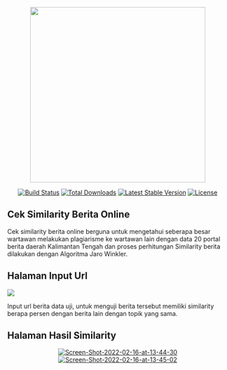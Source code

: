 <p align="center"><a href="https://laravel.com" target="_blank"><img src="https://raw.githubusercontent.com/laravel/art/master/logo-lockup/5%20SVG/2%20CMYK/1%20Full%20Color/laravel-logolockup-cmyk-red.svg" width="400"></a></p>

<p align="center">
<a href="https://travis-ci.org/laravel/framework"><img src="https://travis-ci.org/laravel/framework.svg" alt="Build Status"></a>
<a href="https://packagist.org/packages/laravel/framework"><img src="https://img.shields.io/packagist/dt/laravel/framework" alt="Total Downloads"></a>
<a href="https://packagist.org/packages/laravel/framework"><img src="https://img.shields.io/packagist/v/laravel/framework" alt="Latest Stable Version"></a>
<a href="https://packagist.org/packages/laravel/framework"><img src="https://img.shields.io/packagist/l/laravel/framework" alt="License"></a>
</p>

## Cek Similarity Berita Online

Cek similarity berita online berguna untuk mengetahui seberapa besar wartawan melakukan plagiarisme ke wartawan lain dengan data 20 portal berita daerah Kalimantan Tengah dan proses perhitungan Similarity berita dilakukan dengan Algoritma Jaro Winkler.

## Halaman Input Url

<img src="https://i.ibb.co/NCJZ2N3/screencapture-laravel-distance-test-2022-02-16-13-36-46.png">

Input url berita data uji, untuk menguji berita tersebut memiliki similarity berapa persen dengan berita lain dengan topik yang sama.

## Halaman Hasil Similarity

<p align="center"><a href="https://ibb.co/17wC82C"><img src="https://i.ibb.co/YPq5pj5/Screen-Shot-2022-02-16-at-13-44-30.png" alt="Screen-Shot-2022-02-16-at-13-44-30" border="0"></a><br><a href="https://ibb.co/fv5jyqV"><img src="https://i.ibb.co/cLH4ZkK/Screen-Shot-2022-02-16-at-13-45-02.png" alt="Screen-Shot-2022-02-16-at-13-45-02" border="0"></a></p>
